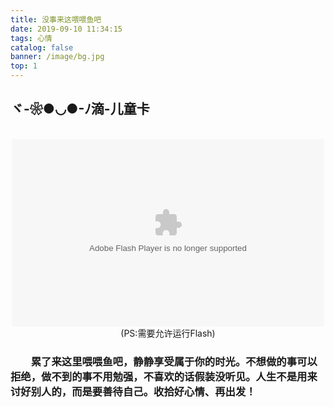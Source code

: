 ```yaml
---
title: 没事来这喂喂鱼吧
date: 2019-09-10 11:34:15
tags: 心情
catalog: false
banner: /image/bg.jpg
top: 1
---
```

## ヾ-❀●◡●-ﾉ滴-儿童卡
<center><br><object type="application/x-shockwave-flash" style="outline:none;" data="https://cdn.abowman.com/widgets/fish/fish.swf?" width="500" height="300"><param name="movie" value="https://cdn.abowman.com/widgets/fish/fish.swf?"><param name="AllowScriptAccess" value="always"><param name="wmode" value="opaque"><param name="scale" value="noscale"><param name="salign" value="tl"></object><br>(PS:需要允许运行Flash)</center>

### &emsp;&emsp;累了来这里喂喂鱼吧，静静享受属于你的时光。不想做的事可以拒绝，做不到的事不用勉强，不喜欢的话假装没听见。人生不是用来讨好别人的，而是要善待自己。收拾好心情、再出发！